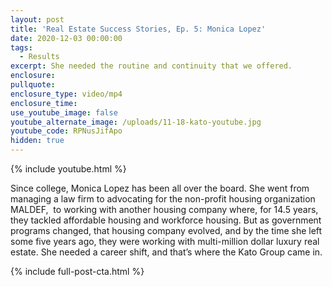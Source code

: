 ```yaml
---
layout: post
title: 'Real Estate Success Stories, Ep. 5: Monica Lopez'
date: 2020-12-03 00:00:00
tags:
  - Results
excerpt: She needed the routine and continuity that we offered.
enclosure:
pullquote:
enclosure_type: video/mp4
enclosure_time:
use_youtube_image: false
youtube_alternate_image: /uploads/11-18-kato-youtube.jpg
youtube_code: RPNusJifApo
hidden: true
---
```


{% include youtube.html %}

Since college, Monica Lopez has been all over the board. She went from managing a law firm to advocating for the non-profit housing organization MALDEF, &nbsp;to working with another housing company where, for 14.5 years, they tackled affordable housing and workforce housing. But as government programs changed, that housing company evolved, and by the time she left some five years ago, they were working with multi-million dollar luxury real estate. She needed a career shift, and that’s where the Kato Group came in.

{% include full-post-cta.html %}